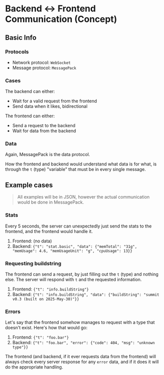 # Backend <-> Frontend Communication (Concept)

## Basic Info

### Protocols

- Network protocol: `WebSocket`
- Message protocol: `MessagePack`

### Cases

The backend can either:

- Wait for a valid request from the frontend
- Send data when it likes, bidirectional

The frontend can either:

- Send a request to the backend
- Wait for data from the backend

### Data

Again, MessagePack is the data protocol.

How the frontend and backend would understand what data is for what, is through the `t` (type) "variable" that must be in every single message.

## Example cases

> All examples will be in JSON, however the actual communication would be done in MessagePack.

### Stats

Every 5 seconds, the server can unexpectedly just send the stats to the frontend, and the frontend would handle it.

1. Frontend: (no data)
2. Backend: `{"t": "stat.basic", "data": {"memTotal": "31g", "memUsage": 4.6, "memUsageUnit": "g", "cpuUsage": 13}}`

### Requesting buildstring

The frontend can send a request, by just filling out the `t` (type) and nothing else. The server will respond with `t` and the requested information.

1. Frontend: `{"t": "info.buildString"}`
2. Backend: `{"t": "info.buildString", "data": {"buildString": "summit v0.3 (built on 2025-May-30)"}}`

### Errors

Let's say that the frontend somehow manages to request with a type that doesn't exist. Here's how that would go:

1. Frontend: `{"t": "foo.bar"}`
2. Backend: `{"t": "foo.bar", "error": {"code": 404, "msg": "unknown type"}}`

The frontend (and backend, if it ever requests data from the frontend) will always check every server response for any `error` data, and if it does it will do the appropriate handling.